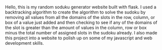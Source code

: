 Hello, this is my random soduku generator website built with flask.
I used a backtracking algorithm to create the algorithm to solve the sudoku by removing all values from all the domains of the slots in the row, column, or box of a value just added and then checking to see if any of the domains of the slot is greater than the amount of values in the column, row or box minus the total number of assigned slots in the sudoku already. 
I also made this project into a website to polish up on some of my javascript and web development skills.

